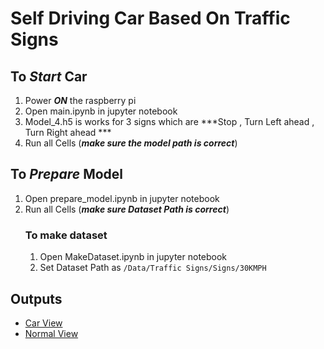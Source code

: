 # Self Driving Car Based On Traffic Signs

## To ***Start*** Car
1. Power ***ON*** the raspberry pi
4. Open main.ipynb in jupyter notebook
5. Model_4.h5 is works for 3 signs which are ***Stop , Turn Left ahead , Turn Right ahead ***
7. Run all Cells (***make sure the model path is correct***)

## To ***Prepare*** Model
1. Open prepare_model.ipynb in jupyter notebook
2. Run all Cells (***make sure Dataset Path is correct***)
    ### To make dataset
    1. Open MakeDataset.ipynb in jupyter notebook
    2. Set Dataset Path as `/Data/Traffic Signs/Signs/30KMPH`

## Outputs
* [Car View](https://photos.google.com/photo/AF1QipPmRYLF64aUc0kxjJ-ztlPTJ-PYQgT5fe3G0JZq)
* [Normal View]()
